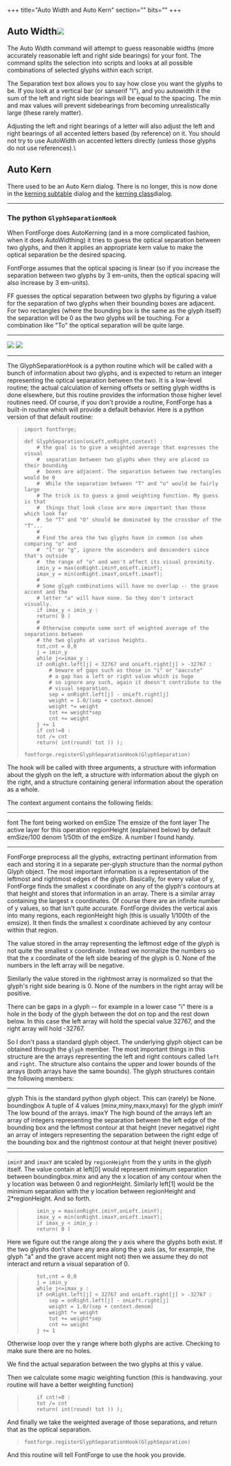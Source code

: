 +++
title="Auto Width and Auto Kern"
section=""
bits=""
+++


Auto Width![](img/autowidth.png)
----------------------------

The Auto Width command will attempt to guess reasonable widths (more
accurately reasonable left and right side bearings) for your font. The
command splits the selection into scripts and looks at all possible
combinations of selected glyphs within each script.

The Separation text box allows you to say how close you want the glyphs
to be. If you look at a vertical bar (or sanserif "I"), and you
autowidth it the sum of the left and right side bearings will be equal
to the spacing. The min and max values will prevent sidebearings from
becoming unrealistically large (these rarely matter).

Adjusting the left and right bearings of a letter will also adjust the
left and right bearings of all accented letters based (by reference) on
it. You should not try to use AutoWidth on accented letters directly
(unless those glyphs do not use references).\

Auto Kern
---------

There used to be an Auto Kern dialog. There is no longer, this is now
done in the [kerning subtable](lookups.html#Pair) dialog and the
[kerning class](metricsview.html#kernclass)dialog.

* * * * *

### The python `GlyphSeparationHook`

When FontForge does AutoKerning (and in a more complicated fashion, when
it does AutoWidthing) it tries to guess the optical separation between
two glyphs, and then it applies an appropriate kern value to make the
optical separation be the desired spacing.

FontForge assumes that the optical spacing is linear (so if you increase
the separation between two glyphs by 3 em-units, then the optical
spacing will also increase by 3 em-units).

FF guesses the optical separation between two glyphs by figuring a value
for the separation of two glyphs when their bounding boxes are adjacent.
For two rectangles (where the bounding box is the same as the glyph
itself) the separation will be 0 as the two glyphs will be touching. For
a combination like "To" the optical separation will be quite large.

  ------------------------------ ----------------------
  ![](img/GlyphSep-rectangles.png)   ![](img/GlyphSep-To.png)
  ------------------------------ ----------------------

The GlyphSeparationHook is a python routine which will be called with a
bunch of information about two glyphs, and is expected to return an
integer representing the optical separation between the two. It is a
low-level routine; the actual calculation of kerning offsets or setting
glyph widths is done elsewhere, but this routine provides the
information those higher level routines need. Of course, if you don't
provide a routine, FontForge has a built-in routine which will provide a
default behavior. Here is a python version of that default routine:

>     import fontforge;
>
>     def GlyphSeparation(onLeft,onRight,context) :
>         # the goal is to give a weighted average that expresses the visual 
>         #  separation between two glyphs when they are placed so their bounding 
>         #  boxes are adjacent. The separation between two rectangles would be 0 
>         #  While the separation between "T" and "o" would be fairly large 
>         # The trick is to guess a good weighting function. My guess is that 
>         #  things that look close are more important than those which look far 
>         #  So "T" and "O" should be dominated by the crossbar of the "T"...
>         #
>         # Find the area the two glyphs have in common (so when comparing "o" and
>         #  "l" or "g", ignore the ascenders and descenders since that's outside
>         #  the range of "o" and won't affect its visual proximity.
>         imin_y = max(onRight.iminY,onLeft.iminY);
>         imax_y = min(onRight.imaxY,onLeft.imaxY);
>         #
>         # Some glyph combinations will have no overlap -- the grave accent and the
>         # letter "a" will have none. So they don't interact visually.
>         if imax_y < imin_y :
>         return( 0 )
>         #
>         # Otherwise compute some sort of weighted average of the separations between
>         # the two glyphs at various heights.
>         tot,cnt = 0,0
>         j = imin_y
>         while j<=imax_y :
>         if onRight.left[j] < 32767 and onLeft.right[j] > -32767 :
>             # beware of gaps such as those in "i" or "aaccute" 
>             # a gap has a left or right value which is huge
>             # so ignore any such, again it doesn't contribute to the
>             # visual separation.
>             sep = onRight.left[j] - onLeft.right[j]
>             weight = 1.0/(sep + context.denom)
>             weight *= weight
>             tot += weight*sep
>             cnt += weight
>         j += 1
>         if cnt!=0 :
>         tot /= cnt
>         return( int(round( tot )) );
>
>     fontforge.registerGlyphSeparationHook(GlyphSeparation)

The hook will be called with three arguments, a structure with
information about the glyph on the left, a structure with information
about the glyph on the right, and a structure containing general
information about the operation as a whole.

The context argument contains the following fields:

  -------------- -----------------------------------------------
  font           The font being worked on
  emSize         The emsize of the font
  layer          The active layer for this operation
  regionHeight   (explained below) by default emSize/100
  denom          1/50th of the emSize. A number I found handy.
  -------------- -----------------------------------------------

FontForge preprocess all the glyphs, extracting pertinant information
from each and storing it in a separate per-glyph structure than the
normal python Glyph object. The most important information is a
representation of the leftmost and rightmost edges of the glyph.
Basically, for every value of y, FontForge finds the smallest x
coordinate on any of the glyph's contours at that height and stores that
information in an array. There is a similar array containing the largest
x coordinates. Of course there are an infinite number of y values, so
that isn't quite accurate. FontForge divides the vertical axis into many
regions, each regionHeight high (this is usually 1/100th of the emsize).
It then finds the smallest x coordinate achieved by any contour within
that region.

The value stored in the array representing the leftmost edge of the
glyph is not quite the smallest x coordinate. Instead we normalize the
numbers so that the x coordinate of the left side bearing of the glyph
is 0. None of the numbers in the left array will be negative.

Similarly the value stored in the rightmost array is normalized so that
the glyph's right side bearing is 0. None of the numbers in the right
array will be positive.

There can be gaps in a glyph -- for example in a lower case "i" there is
a hole in the body of the glyph between the dot on top and the rest down
below. In this case the left array will hold the special value 32767,
and the right array will hold -32767.

So I don't pass a standard glyph object. The underlying glyph object can
be obtained through the `glyph` member. The most important things in
this structure are the arrays representing the left and right contours
called `left` and `right`. The structure also contains the upper and
lower bounds of the arrays (both arrays have the same bounds). The glyph
structures contain the following members:

  ------------- -------------------------------------------------------------------------------------------------------------------------------------------------------
  glyph         This is the standard python glyph object. This can (rarely) be None.
  boundingbox   A tuple of 4 values (minx,miny,maxx,maxy) for the glyph
  iminY         The low bound of the arrays.
  imaxY         The high bound of the arrays
  left          an array of integers representing the separation between the left edge of the bounding box and the leftmost contour at that height (never negative)
  right         an array of integers representing the separation between the right edge of the bounding box and the rightmost contour at that height (never positive)
  ------------- -------------------------------------------------------------------------------------------------------------------------------------------------------

`iminY` and `imaxY` are scaled by `regionHeight` from the y units in the
glyph itself. The value contain at left[0] would represent minimum
separation between boundingbox.minx and any the x location of any
contour when the y location was between 0 and regionHeight. Similarly
left[1] would be the minimum separation with the y location between
regionHeight and 2\*regionHeight. And so forth.

>         imin_y = max(onRight.iminY,onLeft.iminY);
>         imax_y = min(onRight.imaxY,onLeft.imaxY);
>         if imax_y < imin_y :
>         return( 0 )

Here we figure out the range along the y axis where the glyphs both
exist. If the two glyphs don't share any area along the y axis (as, for
example, the glyph "a" and the grave accent might not) then we assume
they do not interact and return a visual separation of 0.

>         tot,cnt = 0,0
>         j = imin_y
>         while j<=imax_y :
>         if onRight.left[j] < 32767 and onLeft.right[j] > -32767 :
>             sep = onRight.left[j] - onLeft.right[j]
>             weight = 1.0/(sep + context.denom)
>             weight *= weight
>             tot += weight*sep
>             cnt += weight
>         j += 1

Otherwise loop over the y range where both glyphs are active. Checking
to make sure there are no holes.

We find the actual separation between the two glyphs at this y value.

Then we calculate some magic weighting function (this is handwaving.
your routine will have a better weighting function)

>         if cnt!=0 :
>         tot /= cnt
>         return( int(round( tot )) );

And finally we take the weighted average of those separations, and
return that as the optical separation.

>     fontforge.registerGlyphSeparationHook(GlyphSeparation)

And this routine will tell FontForge to use the hook you provide.
